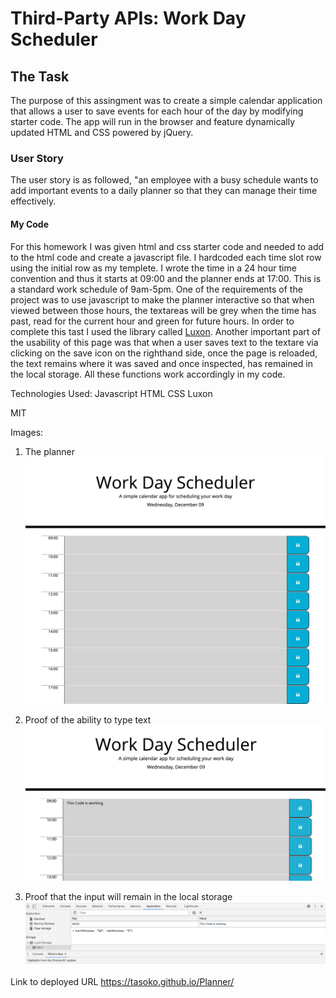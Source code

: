 # Third-Party APIs: Work Day Scheduler

## The Task
The purpose of this assingment was to create a simple calendar application that allows a user to save events for each hour of the day by modifying starter code. The app will run in the browser and feature dynamically updated HTML and CSS powered by jQuery.

### User Story

The user story is as followed, "an employee with a busy schedule
wants to add important events to a daily planner so that they can manage their time effectively.

#### My Code

For this homework I was given html and css starter code and needed to add to the html code and create a javascript file. I hardcoded each time slot row using the initial row as my templete. I wrote the time in a 24 hour time convention and thus it starts at 09:00 and the planner ends at 17:00. This is a standard work schedule of 9am-5pm. One of the requirements of the project was to use javascript to make the planner interactive so that when viewed between those hours, the textareas will be grey when the time has past, read for the current hour and green for future hours. In order to complete this tast I used the library called [Luxon](https://moment.github.io/luxon/). 
Another important part of the usability of this page was that when a user saves text to the textare via clicking on the save icon on the righthand side, once the page is reloaded, the text remains where it was saved and once inspected, has remained in the local storage. All these functions work accordingly in my code. 

Technologies Used:
Javascript
HTML
CSS
Luxon

MIT

Images:
1. The planner
![The planner](Assets/work-day-planner.png)

2. Proof of the ability to type text 
![Text](Assets/Screen%20Shot%202020-12-09%20at%209.02.38%20PM.png)

3. Proof that the input will remain in the local storage
![Storage](Assets/Screen%20Shot%202020-12-09%20at%209.03.02%20PM.png)

Link to deployed URL
https://tasoko.github.io/Planner/
